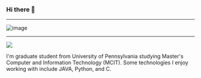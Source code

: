 ### Hi there 👋
_______________________________________________________________________________________________________________

![image](https://user-images.githubusercontent.com/64484253/130239188-c5a82635-10e2-4c4a-9c07-80cf12540fd2.png)

_______________________________________________________________________________________________________________
![](https://img.shields.io/badge/<CODE>-<JAVA>-informational?style=flat&logo=<LOGO_NAME>&logoColor=white&color=2bbc8a)

I'm graduate student from University of Pennsylvania studying Master's Computer and Information Technology (MCIT). Some technologies I enjoy working with include JAVA, Python, and C.  
